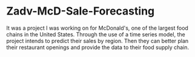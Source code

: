 # Zadv-McD-Sale-Forecasting

It was a project I was working on for McDonald's, one of the largest food chains in the United States. Through the use of a time series model, the project intends to predict their sales by region. Then they can better plan their restaurant openings and provide the data to their food supply chain. 
